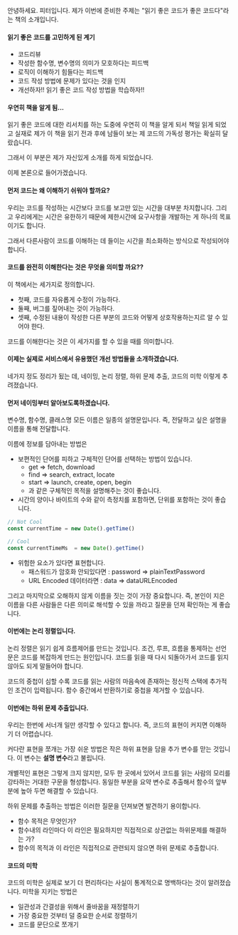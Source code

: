 안녕하세요. 피터입니다.
제가 이번에 준비한 주제는 "읽기 좋은 코드가 좋은 코드다"라는 책의 소개입니다.

#### 읽기 좋은 코드를 고민하게 된 계기
- 코드리뷰
- 작성한 함수명, 변수명의 의미가 모호하다는 피드백
- 로직이 이해하기 힘들다는 피드백
- 코드 작성 방법에 문제가 있다는 것을 인지
- 개선하자!! 읽기 좋은 코드 작성 방법을 학습하자!!

#### 우연히 책을 알게 됨...
읽기 좋은 코드에 대한 리서치를 하는 도중에 우연히 이 책을 알게 되서 책일 읽게 되었고
실재로 제가 이 책을 읽기 전과 후에 남들이 보는 제 코드의 가독성 평가는 확실히 달랐습니다.

그래서 이 부분은 제가 자신있게 소개를 하게 되었습니다.

이제 본론으로 들어가겠습니다.

#### 먼저 코드는 왜 이해하기 쉬워야 할까요?
우리는 코드를 작성하는 시간보다 코드를 보고만 있는 시간을 대부분 차지합니다.
그리고 우리에게는 시간은 유한하기 때문에 제한시간에 요구사항을 개발하는 게
하나의 목표이기도 합니다.

그래서 다른사람이 코드를 이해하는 데 들이는 시간을 최소화하는 방식으로 작성되어야 합니다.

#### 코드를 완전히 이해한다는 것은 무엇을 의미할 까요??
이 책에서는 세가지로 정의합니다.
- 첫째, 코드를 자유롭게 수정이 가능하다.
- 둘째, 버그를 짚어내는 것이 가능하다.
- 셋째, 수정된 내용이 작성한 다른 부분의 코드와 어떻게 상호작용하는지르 알 수 있어야 한다.

코드를 이해한다는 것은 이 세가지를 할 수 있을 때를 의미합니다.

#### 이제는 실제로 서비스에서 유용했던 개선 방법들을 소개하겠습니다.
네가지 정도 정리가 됬는 데,
네이밍, 논리 정렬, 하위 문제 추출, 코드의 미학 이렇게 추려졌습니다.

#### 먼저 네이밍부터 알아보도록하겠습니다.
변수명, 함수명, 클래스명 모든 이름은 일종의 설명문입니다.
즉, 전달하고 싶은 설명을 이름을 통해 전달합니다.

이름에 정보를 담아내는 방법은
- 보편적인 단어를 피하고 구체적인 단어를 선택하는 방법이 있습니다.
  - get => fetch, download
  - find => search, extract, locate
  - start => launch, create, open, begin
  - 과 같은 구체적인 목적을 설명해주는 것이 좋습니다.
- 시간의 양이나 바이트의 수와 같이 측정치를 포함하면, 단위를 포함하는 것이 좋습니다.
```js
// Not Cool
const currentTime = new Date().getTime()

// Cool
const currentTimeMs  = new Date().getTime()
```
- 위험한 요소가 있다면 표현합니다.
  - 패스워드가 암호화 안되있다면 : password => plainTextPassword
  - URL Encoded 데이터라면 : data => dataURLEncoded

그리고 마지막으로 오해하지 않게 이름을 짓는 것이 가장 중요합니다.
즉, 본인이 지은 이름을 다른 사람들은 다른 의미로 해석할 수 있을 까라고
질문을 던져 확인하는 게 좋습니다.

#### 이번에는 논리 정렬입니다.
논리 정렬은 읽기 쉽게 흐름제어를 만드는 것입니다.
조건, 루프, 흐름을 통제하는 선언문은 코드를 복잡하게 만드는 원인입니다. 
코드를 읽을 때 다시 되돌아가서 코드를 읽지 않아도 되게 말들어야 합니다.

코드의 중첩이 심할 수록 코드를 읽는 사람의 마음속에 존재하는 정신적 스택에 추가적인 조건이 입력됩니다. 함수 중간에서 반환하기로 중첩을 제거할 수 있습니다.

#### 이번에는 하위 문제 추출입니다.
우리는 한번에 서너개 일만 생각할 수 있다고 합니다. 즉, 코드의 표현이 커지면 이해하기 더 어렵습니다.

커다란 표현을 쪼개는 가장 쉬운 방법은 작은 하위 표현을 담을 추가 변수를 맏는 것입니다.
이 변수는 **설명 변수**라고 불립니다.

개별적인 표현은 그렇게 크지 않지만, 모두 한 곳에서 있어서 코드를 읽는 사람의 모리를 강타하는 거대한 구문을 형성합니다. 동일한 부분을 요약 변수로 추출해서 함수의 앞부분에 높아 두면 해결할 수 있습니다.

하위 문제를 추출하는 방법은 이러한 질문을 던져보면 발견하기 용이합니다.
- 함수 목적은 무엇인가?
- 함수내의 라인마다 이 라인은 필요하지만 직접적으로 상관없는 하위문제를 해결하는 가?
- 함수의 목적과 이 라인은 직접적으로 관련되지 않으면 하위 문제로 추출합니다.

#### 코드의 미학
코드의 미학은 실제로 보기 더 편리하다는 사실이 통계적으로 명백하다는 것이 알려졌습니다.
미학을 지키는 방법은
- 일관성과 간결성을 위해서 줄바꿈을 재정렬하기
- 가장 중요한 것부터 덜 중요한 순서로 정렬하기
- 코드를 문단으로 쪼개기
